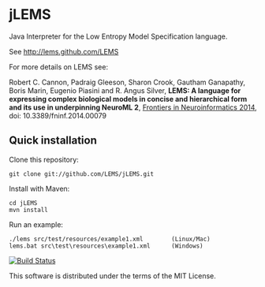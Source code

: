 jLEMS
=====

Java Interpreter for the Low Entropy Model Specification language.

See http://lems.github.com/LEMS

For more details on LEMS see: 

Robert C. Cannon, Padraig Gleeson, Sharon Crook, Gautham Ganapathy, Boris Marin, Eugenio Piasini and R. Angus Silver, 
**LEMS: A language for expressing complex biological models in concise and hierarchical form and its use in underpinning NeuroML 2**, 
[Frontiers in Neuroinformatics 2014](http://journal.frontiersin.org/Journal/10.3389/fninf.2014.00079/abstract), doi: 10.3389/fninf.2014.00079

Quick installation
------------------

Clone this repository:

    git clone git://github.com/LEMS/jLEMS.git

Install with Maven:

    cd jLEMS
    mvn install

Run an example:

    ./lems src/test/resources/example1.xml        (Linux/Mac)
    lems.bat src\test\resources\example1.xml      (Windows)

[![Build Status](https://travis-ci.org/LEMS/jLEMS.png?branch=master)](https://travis-ci.org/LEMS/jLEMS)

This software is distributed under the terms of the MIT License.